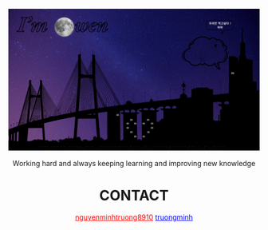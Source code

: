 ![MY LOVE](images/bg.png)

<div align="center">
  
<p>Working hard and always keeping learning and improving new knowledge</p>

</div>

<div align="center">
  
# CONTACT

</div>

<div align="center">
  
<a href="mailto:nguyenminhtruong8910" style="color: red;">nguyenminhtruong8910</a>
<a href="https://www.linkedin.com/in/truongminh" style="color: blue;">truongminh</a>

</div>
